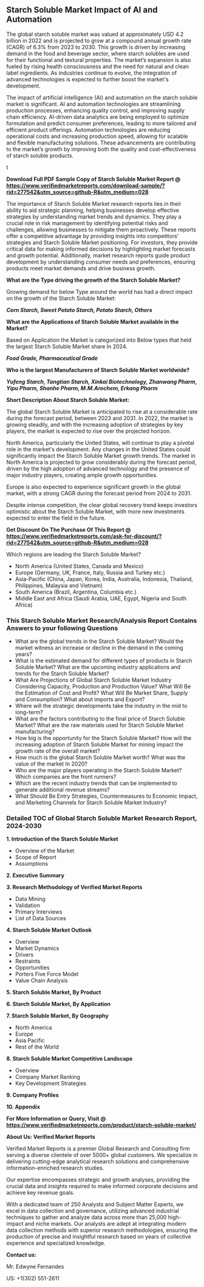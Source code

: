 <h2>Starch Soluble Market Impact of AI and Automation</h2><p>The global starch soluble market was valued at approximately USD 4.2 billion in 2022 and is projected to grow at a compound annual growth rate (CAGR) of 6.3% from 2023 to 2030. This growth is driven by increasing demand in the food and beverage sector, where starch solubles are used for their functional and textural properties. The market’s expansion is also fueled by rising health consciousness and the need for natural and clean label ingredients. As industries continue to evolve, the integration of advanced technologies is expected to further boost the market's development.</p><p>The impact of artificial intelligence (AI) and automation on the starch soluble market is significant. AI and automation technologies are streamlining production processes, enhancing quality control, and improving supply chain efficiency. AI-driven data analytics are being employed to optimize formulation and predict consumer preferences, leading to more tailored and efficient product offerings. Automation technologies are reducing operational costs and increasing production speed, allowing for scalable and flexible manufacturing solutions. These advancements are contributing to the market’s growth by improving both the quality and cost-effectiveness of starch soluble products.</p>t</p><p id="" class=""><strong>Download Full PDF Sample Copy of Starch Soluble Market Report @ <a href="https://www.verifiedmarketreports.com/download-sample/?rid=277542&utm_source=github-R&utm_medium=028" target="_blank">https://www.verifiedmarketreports.com/download-sample/?rid=277542&utm_source=github-R&utm_medium=028</a></strong></p><p>The importance of&nbsp;Starch Soluble Market research reports lies in their ability to aid strategic planning, helping businesses develop effective strategies by understanding market trends and dynamics. They play a crucial role in risk management by identifying potential risks and challenges, allowing businesses to mitigate them proactively. These reports offer a competitive advantage by providing insights into competitors' strategies and Starch Soluble Market positioning. For investors, they provide critical data for making informed decisions by highlighting market forecasts and growth potential. Additionally, market research reports guide product development by understanding consumer needs and preferences, ensuring products meet market demands and drive business growth.</p><p><strong>What are the&nbsp;Type driving the growth of the Starch Soluble Market?</strong></p><p id="" class="">Growing demand for below Type around the world has had a direct impact on the growth of the Starch Soluble Market:</p><em><strong>Corn Starch, Sweet Potato Starch, Potato Starch, Others</strong></em></p><strong>What are the&nbsp;Applications&nbsp;of Starch Soluble Market available in the Market?</strong></p><p id="" class="">Based on Application the Market is categorized into Below types that held the largest Starch Soluble Market share In 2024.</p><em><strong>Food Grade, Pharmaceutical Grade</strong></em></p><strong>Who is the largest Manufacturers of Starch Soluble Market worldwide?</strong></p><p><em><strong>Yufeng Starch, Tangtian Starch, Xinkai Biotechnology, Zhanwang Pharm, Yipu Pharm, Shanhe Pharm, M.M.Arochem, Erkang Pharm</strong></em></p><p id="" class=""><strong>Short Description About Starch Soluble Market:</strong></p><p>The global Starch Soluble Market is anticipated to rise at a considerable rate during the forecast period, between 2023 and 2031. In 2022, the market is growing steadily, and with the increasing adoption of strategies by key players, the market is expected to rise over the projected horizon.</p><p>North America, particularly the United States, will continue to play a pivotal role in the market's development. Any changes in the United States could significantly impact the Starch Soluble Market growth trends. The market in North America is projected to grow considerably during the forecast period, driven by the high adoption of advanced technology and the presence of major industry players, creating ample growth opportunities.</p><p>Europe is also expected to experience significant growth in the global market, with a strong CAGR during the forecast period from 2024 to 2031.</p><p>Despite intense competition, the clear global recovery trend keeps investors optimistic about the Starch Soluble Market, with more new investments expected to enter the field in the future.</p><p id="" class=""><strong>Get Discount On The Purchase Of This Report @ <a href="https://www.verifiedmarketreports.com/ask-for-discount/?rid=277542&utm_source=github-R&utm_medium=028" target="_blank">https://www.verifiedmarketreports.com/ask-for-discount/?rid=277542&utm_source=github-R&utm_medium=028</a></strong></p>Which regions are leading the Starch Soluble Market?</p><ul><li>North America (United States, Canada and Mexico)</li><li>Europe (Germany, UK, France, Italy, Russia and Turkey etc.)</li><li>Asia-Pacific (China, Japan, Korea, India, Australia, Indonesia, Thailand, Philippines, Malaysia and Vietnam)</li><li>South America (Brazil, Argentina, Columbia etc.)</li><li>Middle East and Africa (Saudi Arabia, UAE, Egypt, Nigeria and South Africa)</li></ul><h3 id="" class="">This Starch Soluble Market Research/Analysis Report Contains Answers to your following Questions</h3><ul><li>What are the global trends in the Starch Soluble Market? Would the market witness an increase or decline in the demand in the coming years?</li><li>What is the estimated demand for different types of products in Starch Soluble Market? What are the upcoming industry applications and trends for the Starch Soluble Market?</li><li>What Are Projections of Global Starch Soluble Market Industry Considering Capacity, Production and Production Value? What Will Be the Estimation of Cost and Profit? What Will Be Market Share, Supply and Consumption? What about imports and Export?</li><li>Where will the strategic developments take the industry in the mid to long-term?</li><li>What are the factors contributing to the final price of Starch Soluble Market? What are the raw materials used for Starch Soluble Market manufacturing?</li><li>How big is the opportunity for the Starch Soluble Market? How will the increasing adoption of Starch Soluble Market for mining impact the growth rate of the overall market?</li><li>How much is the global Starch Soluble Market worth? What was the value of the market In 2020?</li><li>Who are the major players operating in the Starch Soluble Market? Which companies are the front runners?</li><li>Which are the recent industry trends that can be implemented to generate additional revenue streams?</li><li>What Should Be Entry Strategies, Countermeasures to Economic Impact, and Marketing Channels for Starch Soluble Market Industry?</li></ul><h3 id="" class="">Detailed TOC of Global Starch Soluble Market Research Report, 2024-2030</h3><p id="" class=""><strong>1. Introduction of the Starch Soluble Market</strong></p><ul><li>Overview of the Market</li><li>Scope of Report</li><li>Assumptions</li></ul><p id="" class=""><strong>2. Executive Summary</strong></p><p id="" class=""><strong>3. Research Methodology of Verified Market Reports</strong></p><ul><li>Data Mining</li><li>Validation</li><li>Primary Interviews</li><li>List of Data Sources</li></ul><p id="" class=""><strong>4. Starch Soluble Market Outlook</strong></p><ul><li>Overview</li><li>Market Dynamics</li><li>Drivers</li><li>Restraints</li><li>Opportunities</li><li>Porters Five Force Model</li><li>Value Chain Analysis</li></ul><p id="" class=""><strong>5. Starch Soluble Market, By Product</strong></p><p id="" class=""><strong>6. Starch Soluble Market, By Application</strong></p><p id="" class=""><strong>7. Starch Soluble Market, By Geography</strong></p><ul><li>North America</li><li>Europe</li><li>Asia Pacific</li><li>Rest of the World</li></ul><p id="" class=""><strong>8. Starch Soluble Market Competitive Landscape</strong></p><ul><li>Overview</li><li>Company Market Ranking</li><li>Key Development Strategies</li></ul><p id="" class=""><strong>9. Company Profiles</strong></p><p id="" class=""><strong>10. Appendix</strong></p><p id="" class=""><strong>For More Information or Query, Visit @ <a href="https://www.verifiedmarketreports.com/product/starch-soluble-market/" target="_blank">https://www.verifiedmarketreports.com/product/starch-soluble-market/</a></strong></p><p id="" class=""><strong>About Us: Verified Market Reports</strong></p><p id="" class="">Verified Market Reports is a premier Global Research and Consulting firm serving a diverse clientele of over 5000+ global customers. We specialize in delivering cutting-edge analytical research solutions and comprehensive information-enriched research studies.</p><p id="" class="">Our expertise encompasses strategic and growth analyses, providing the crucial data and insights required to make informed corporate decisions and achieve key revenue goals.</p><p id="" class="">With a dedicated team of 250 Analysts and Subject Matter Experts, we excel in data collection and governance, utilizing advanced industrial techniques to gather and analyze data across more than 25,000 high-impact and niche markets. Our analysts are adept at integrating modern data collection methods with superior research methodologies, ensuring the production of precise and insightful research based on years of collective experience and specialized knowledge.</p><p id="" class=""><strong>Contact us:</strong></p><p id="" class="">Mr. Edwyne Fernandes</p><p id="" class="">US: +1(302) 551-2611</p>